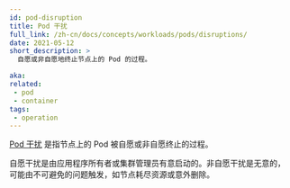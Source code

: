 ```yaml
---
id: pod-disruption
title: Pod 干扰
full_link: /zh-cn/docs/concepts/workloads/pods/disruptions/
date: 2021-05-12
short_description: >
  自愿或非自愿地终止节点上的 Pod 的过程。

aka:
related:
 - pod
 - container
tags:
 - operation
---
```

<!--
id: pod-disruption
title: Pod Disruption
full_link: /docs/concepts/workloads/pods/disruptions/
date: 2021-05-12
short_description: >
  The process by which Pods on Nodes are terminated either voluntarily or involuntarily.

aka:
related:
 - pod
 - container
tags:
 - operation
-->

<!--
[Pod disruption](/docs/concepts/workloads/pods/disruptions/) is the process by which 
Pods on Nodes are terminated either voluntarily or involuntarily. 
-->
[Pod 干扰](/zh-cn/docs/concepts/workloads/pods/disruptions/) 是指节点上的
Pod 被自愿或非自愿终止的过程。

<!--more--> 

<!--
Voluntary disruptions are started intentionally by application owners or cluster 
administrators. Involuntary disruptions are unintentional and can be triggered by 
unavoidable issues like Nodes running out of resources, or by accidental deletions. 
-->
自愿干扰是由应用程序所有者或集群管理员有意启动的。非自愿干扰是无意的，
可能由不可避免的问题触发，如节点耗尽资源或意外删除。

